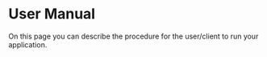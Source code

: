 # User Manual

On this page you can describe the procedure for the user/client to run your application.
